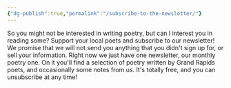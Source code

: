 ```yaml
---
{"dg-publish":true,"permalink":"/subscribe-to-the-newsletter/"}
---
```


So you might not be interested in writing poetry, but can I interest you in reading some? Support your local poets and subscribe to our newsletter! We promise that we will not send you anything that you didn't sign up for, or sell your information. Right now we just have one newsletter, our monthly poetry one. On it you'll find a selection of poetry written by Grand Rapids poets, and occasionally some notes from us. It's totally free, and you can unsubscribe at any time!